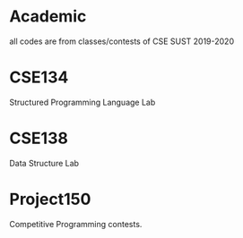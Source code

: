 # Academic 
all codes are from classes/contests of CSE SUST 2019-2020
# CSE134
Structured Programming Language Lab
# CSE138
Data Structure Lab
# Project150
Competitive Programming contests.
